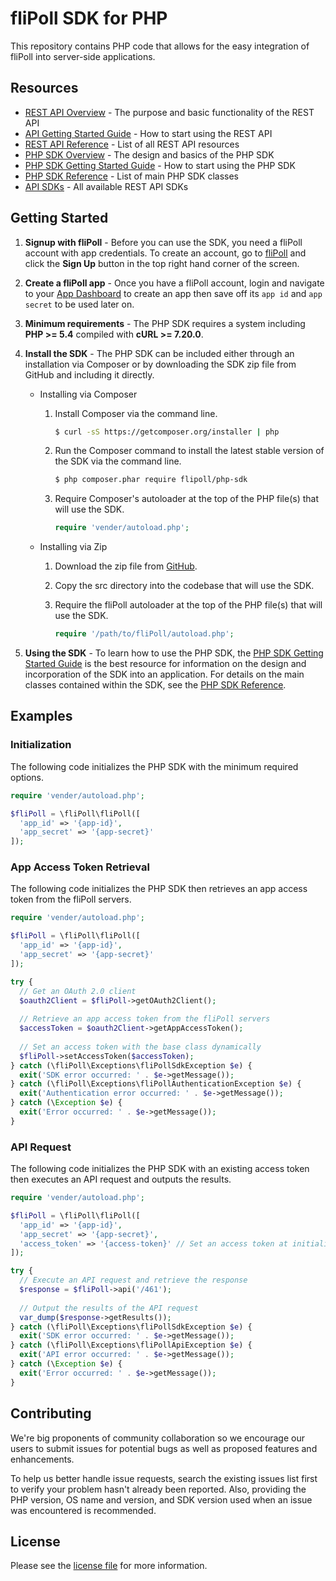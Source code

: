 # fliPoll SDK for PHP

This repository contains PHP code that allows for the easy integration of fliPoll into server-side applications.

## Resources

* [REST API Overview][api-overview] - The purpose and basic functionality of the REST API
* [API Getting Started Guide][api-start] - How to start using the REST API
* [REST API Reference][api-reference] - List of all REST API resources
* [PHP SDK Overview][api-php-sdk] - The design and basics of the PHP SDK
* [PHP SDK Getting Started Guide][api-php-sdk-start] - How to start using the PHP SDK
* [PHP SDK Reference][api-php-sdk-reference] - List of main PHP SDK classes
* [API SDKs][api-sdks] - All available REST API SDKs

## Getting Started

1. **Signup with fliPoll** - Before you can use the SDK, you need a fliPoll account with app credentials. To create an account, go to [fliPoll][flipoll] and click the **Sign Up** button in the top right hand corner of the screen.
2. **Create a fliPoll app** - Once you have a fliPoll account, login and navigate to your [App Dashboard][app-dashboard] to create an app then save off its `app id` and `app secret` to be used later on.
3. **Minimum requirements** - The PHP SDK requires a system including **PHP >= 5.4** compiled with **cURL >= 7.20.0**.
4. **Install the SDK** - The PHP SDK can be included either through an installation via Composer or by downloading the SDK zip file from GitHub and including it directly.
	* Installing via Composer
		1. Install Composer via the command line.
			
			```sh
			$ curl -sS https://getcomposer.org/installer | php
			```
			
		2. Run the Composer command to install the latest stable version of the SDK via the command line.
			
			```sh
			$ php composer.phar require flipoll/php-sdk
			```
			
		3. Require Composer's autoloader at the top of the PHP file(s) that will use the SDK.
			
			```php
			require 'vender/autoload.php';
			```
			
	* Installing via Zip
		1. Download the zip file from [GitHub][github].
		2. Copy the src directory into the codebase that will use the SDK.
		3. Require the fliPoll autoloader at the top of the PHP file(s) that will use the SDK.
			
			```php
			require '/path/to/fliPoll/autoload.php';
			```
			
5. **Using the SDK** - To learn how to use the PHP SDK, the [PHP SDK Getting Started Guide][api-php-sdk-start] is the best resource for information on the design and incorporation of the SDK into an application. For details on the main classes contained within the SDK, see the [PHP SDK Reference][api-php-sdk-reference].

## Examples

### Initialization

The following code initializes the PHP SDK with the minimum required options.

```php
require 'vender/autoload.php';

$fliPoll = \fliPoll\fliPoll([
  'app_id' => '{app-id}',
  'app_secret' => '{app-secret}'
]);
```

### App Access Token Retrieval

The following code initializes the PHP SDK then retrieves an app access token from the fliPoll servers.

```php
require 'vender/autoload.php';

$fliPoll = \fliPoll\fliPoll([
  'app_id' => '{app-id}',
  'app_secret' => '{app-secret}'
]);

try {
  // Get an OAuth 2.0 client
  $oauth2Client = $fliPoll->getOAuth2Client();
  
  // Retrieve an app access token from the fliPoll servers
  $accessToken = $oauth2Client->getAppAccessToken();
  
  // Set an access token with the base class dynamically
  $fliPoll->setAccessToken($accessToken);
} catch (\fliPoll\Exceptions\fliPollSdkException $e) {
  exit('SDK error occurred: ' . $e->getMessage());
} catch (\fliPoll\Exceptions\fliPollAuthenticationException $e) {
  exit('Authentication error occurred: ' . $e->getMessage());
} catch (\Exception $e) {
  exit('Error occurred: ' . $e->getMessage());
}
```

### API Request

The following code initializes the PHP SDK with an existing access token then executes an API request and outputs the results.

```php
require 'vender/autoload.php';

$fliPoll = \fliPoll\fliPoll([
  'app_id' => '{app-id}',
  'app_secret' => '{app-secret}',
  'access_token' => '{access-token}' // Set an access token at initialization
]);

try {
  // Execute an API request and retrieve the response
  $response = $fliPoll->api('/461');
  
  // Output the results of the API request
  var_dump($response->getResults());
} catch (\fliPoll\Exceptions\fliPollSdkException $e) {
  exit('SDK error occurred: ' . $e->getMessage());
} catch (\fliPoll\Exceptions\fliPollApiException $e) {
  exit('API error occurred: ' . $e->getMessage());
} catch (\Exception $e) {
  exit('Error occurred: ' . $e->getMessage());
}
```

## Contributing

We're big proponents of community collaboration so we encourage our users to submit issues for potential bugs as well as proposed features and enhancements.

To help us better handle issue requests, search the existing issues list first to verify your problem hasn't already been reported. Also, providing the PHP version, OS name and version, and SDK version used when an issue was encountered is recommended.

## License

Please see the [license file][license] for more information.

[github]: https://github.com/flipoll/php-sdk
[flipoll]: https://flipoll.com
[app-dashboard]: https://flipoll.com/settings/apps
[api-overview]: https://flipoll.com/developer/api
[api-start]: https://flipoll.com/developer/api/start
[api-reference]: https://flipoll.com/developer/api/reference
[api-php-sdk]: https://flipoll.com/developer/api/sdks/php
[api-php-sdk-start]: https://flipoll.com/developer/api/sdks/php/start
[api-php-sdk-reference]: https://flipoll.com/developer/api/sdks/php/reference
[api-sdks]: https://flipoll.com/developer/api/sdks
[license]: https://github.com/flipoll/php-sdk/blob/master/LICENSE

